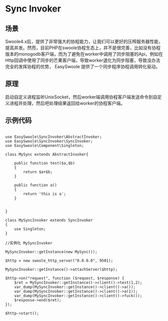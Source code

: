 # Sync Invoker

## 场景
Swoole4.x后，提供了非常强大的协程能力，让我们可以更好的压榨服务器性能，提高并发。然而，目前PHP在swoole协程生态上，并不是很完善，比如没有协程版本的monogodb客户端，而为了避免在worker中调用了同步阻塞的Api，例如在Http回调中使用了同步的芒果客户端，导致worker退化为同步阻塞，导致没办法完全的发挥协程的优势，
EasySwoole 提供了一个同步程序协程调用转化驱动。

## 原理
启动自定义进程监听UnixSocket，然后worker端调用协程客户端发送命令到自定义进程并处理，然后吧处理结果返回给worker的协程客户端。

## 示例代码

```

use EasySwoole\SyncInvoker\AbstractInvoker;
use EasySwoole\SyncInvoker\SyncInvoker;
use EasySwoole\Component\Singleton;

class MySync extends AbstractInvoker{

    public function test($a,$b)
    {
        return $a+$b;
    }

    public function a()
    {
        return 'this is a';
    }


}

class MySyncInvoker extends SyncInvoker
{
    use Singleton;
}

//实例化 MySyncInvoker

MySyncInvoker::getInstance(new MySync());

$http = new swoole_http_server("0.0.0.0", 9501);

MySyncInvoker::getInstance()->attachServer($http);

$http->on("request", function ($request, $response) {
    $ret = MySyncInvoker::getInstance()->client()->test(1,2);
    var_dump(MySyncInvoker::getInstance()->client()->a());
    var_dump(MySyncInvoker::getInstance()->client()->a(1));
    var_dump(MySyncInvoker::getInstance()->client()->fuck());
    $response->end($ret);
});

$http->start();

```
